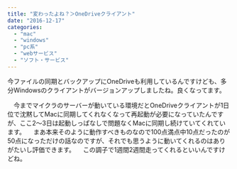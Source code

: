 ```yaml
---
title: "変わったよね？＞OneDriveクライアント"
date: "2016-12-17"
categories: 
  - "mac"
  - "windows"
  - "pc系"
  - "webサービス"
  - "ソフト・サービス"
---
```


今ファイルの同期とバックアップにOneDriveも利用しているんですけども、多分Windowsのクライアントがバージョンアップしましたね。良くなってます。

　今までマイクラのサーバーが動いている環境だとOneDriveクライアントが1日位で沈黙してMacに同期してくれなくなって再起動が必要になっていたんですが、ここ2〜3日は起動しっぱなしで問題なくMacに同期し続けていてくれています。 　まあ本来そのように動作すべきものなので100点満点中10点だったのが50点になっただけの話なのですが、それでも思うように動いてくれるのはありがたいし評価できます。 　この調子で1週間2週間走ってくれるといいんですけどね。
